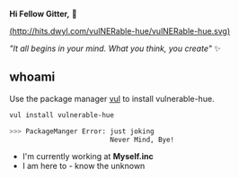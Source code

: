 __Hi Fellow Gitter,__ :wave:

[(http://hits.dwyl.com/vulNERable-hue/vulNERable-hue.svg)](http://hits.dwyl.com/vulNERable-hue/vulNERable-hue)

_"It all begins in your mind. What you think, you create"_ :sparkles:


## whoami

Use the package manager [vul](https://fooledyouagain.com/en/stable/) to install vulnerable-hue.

```bash
vul install vulnerable-hue

>>> PackageManger Error: just joking
                         Never Mind, Bye!
```
- I'm currently working at __Myself.inc__
- I am here to - know the unknown

